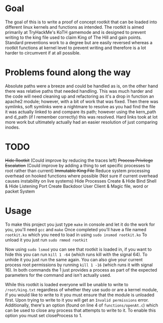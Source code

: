 # Goal
The goal of this is to write a proof of concept rootkit that can be loaded into different linux kernels and functions as intended.
The rootkit is aimed primarily at TryHackMe's KoTH gamemode and is designed to prevent writing to the king file used to claim King of The Hill and gain points. Standard preventions work to a degree but are easily reversed whereas a rootkit functions at kernel level to prevent writing and therefore is a lot harder to circumvent if at all possible.

# Problems found along the way
Absolute paths were a breeze and could be handled as is, on the other hand there was relative paths that needed handling. This was much harder and the code will need cleaning up and refactoring as it's a drop in function an apache2 module; however, with a bit of work that was fixed.
Then there was symlinks, soft symlinks were a nightmare to resolve as you had find the file it was actually linked to and compare its path; however using the kern_path and d_path (if I remember correctly) this was resolved. Hard links took at lot more work but ultimately actually had an easier resolution of just comparing inodes.

# TODO
~~Hide Rootkit~~ (Could improve by reducing the traces left)
~~Process Privilege Escalation~~ (Could improve by adding a thing to set specific processes to root rather than current)
~~Immutable King File~~
Reduce system processing overhead on hooked functions where possible (Not sure if current overhead causes instability on live systems)
Hide Processes
Create & Hide Bind Shell & Hide Listening Port
Create Backdoor User
Client & Magic file, word or packet System


# Usage
To make this project you just type `make` in console and let it do the work for you, you'll need `gcc` and `make`
Once completed you'll have a file named `rootkit.ko` which you need to load in using `sudo insmod rootkit.ko`
To unload it you just run `sudo rmmod rootkit`

Now using `sudo lsmod` you can see that rootkit is loaded in, if you want to hide this you can run `kill 1 -64` (which runs kill with the signal 64). To unhide it you just run the same again. You can also give your current process root permissions by running `kill 1 -16` (which runs it with signal 16). In both commands the 1 just provides a process as part of the expected parameters for the command and isn't actually used.

While this rootkit is loaded everyone will be unable to write to `/root/king.txt` regardless of whether they use sudo or are a kernel module, if you would like to write to it you must ensure that the module is unloaded first. Upon trying to write to it you will get an `Invalid permissions` error. Additionally, there's an option (found on line 4 of `functions/openAt.c`) which can be used to close any process that attempts to write to it. To enable this option you must set closeProcess to 1.
